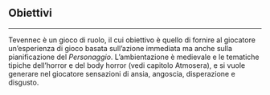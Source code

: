 ## Obiettivi

---

Tevennec è un gioco di ruolo, il cui obiettivo è quello di fornire al giocatore un’esperienza di gioco basata sull’azione immediata ma anche sulla pianificazione del _Personaggio_. L’ambientazione è medievale e le tematiche tipiche dell’horror e del body horror \(vedi capitolo Atmosera\), e si vuole generare nel giocatore sensazioni di ansia, angoscia, disperazione e disgusto.

